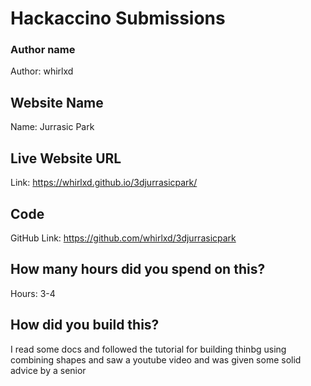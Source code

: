 # Hackaccino Submissions

### Author name

Author: whirlxd

## Website Name

Name: Jurrasic Park

## Live Website URL

Link: https://whirlxd.github.io/3djurrasicpark/

## Code

GitHub Link: https://github.com/whirlxd/3djurrasicpark

## How many hours did you spend on this?

Hours: 3-4

## How did you build this?

I read some docs and followed the tutorial for building thinbg using combining shapes and saw a youtube video and was given some solid advice by a senior
